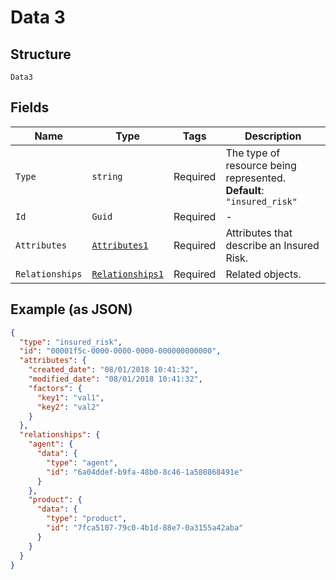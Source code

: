 
# Data 3

## Structure

`Data3`

## Fields

| Name | Type | Tags | Description |
|  --- | --- | --- | --- |
| `Type` | `string` | Required | The type of resource being represented.<br>**Default**: `"insured_risk"` |
| `Id` | `Guid` | Required | - |
| `Attributes` | [`Attributes1`](../../doc/models/attributes-1.md) | Required | Attributes that describe an Insured Risk. |
| `Relationships` | [`Relationships1`](../../doc/models/relationships-1.md) | Required | Related objects. |

## Example (as JSON)

```json
{
  "type": "insured_risk",
  "id": "00001f5c-0000-0000-0000-000000000000",
  "attributes": {
    "created_date": "08/01/2018 10:41:32",
    "modified_date": "08/01/2018 10:41:32",
    "factors": {
      "key1": "val1",
      "key2": "val2"
    }
  },
  "relationships": {
    "agent": {
      "data": {
        "type": "agent",
        "id": "6a04ddef-b9fa-48b0-8c46-1a580868491e"
      }
    },
    "product": {
      "data": {
        "type": "product",
        "id": "7fca5107-79c0-4b1d-88e7-0a3155a42aba"
      }
    }
  }
}
```

